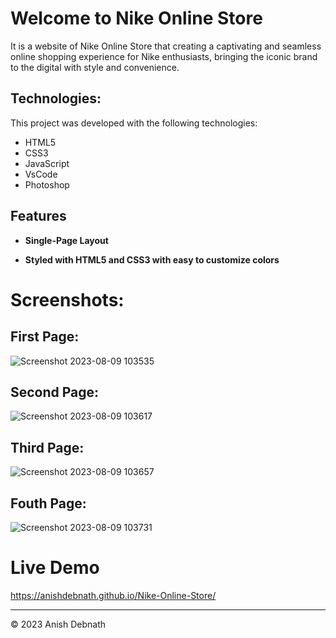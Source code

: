 <h1> Welcome to Nike Online Store </h1>

It is a website of Nike Online Store that creating a captivating and seamless
online shopping experience for Nike enthusiasts, bringing the iconic brand
to the digital with style and convenience.

<h2> Technologies: </h2>

This project was developed with the following technologies:

- HTML5
- CSS3
- JavaScript
- VsCode
- Photoshop

<h2> Features </h2>

 - **Single-Page Layout**

 - **Styled with HTML5 and CSS3 with easy to customize colors**

<h1> Screenshots: </h1>

<h2> First Page: </h2>

![Screenshot 2023-08-09 103535](https://github.com/AnishDebnath/Nike-Online-Store/assets/118295754/e2be1a12-5f9e-4468-bf0e-a6968dfbc2b7)

<h2> Second Page: </h2>

![Screenshot 2023-08-09 103617](https://github.com/AnishDebnath/Nike-Online-Store/assets/118295754/5f55eafa-39b0-4769-905d-117b47dbaa3a)

<h2> Third Page: </h2>

![Screenshot 2023-08-09 103657](https://github.com/AnishDebnath/Nike-Online-Store/assets/118295754/c7bea5f3-f765-4648-9ff9-85c045cd4086)

<h2> Fouth Page: </h2>

![Screenshot 2023-08-09 103731](https://github.com/AnishDebnath/Nike-Online-Store/assets/118295754/a5604fc6-efe7-4a93-ba8d-cc6809c055a6)

<h1>Live Demo</h1>

https://anishdebnath.github.io/Nike-Online-Store/

---
© 2023 Anish Debnath
